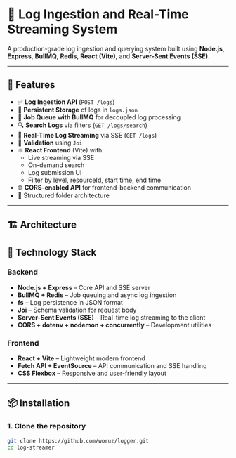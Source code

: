 # 📄 Log Ingestion and Real-Time Streaming System

A production-grade log ingestion and querying system built using **Node.js**, **Express**, **BullMQ**, **Redis**, **React (Vite)**, and **Server-Sent Events (SSE)**.

---

## 🚀 Features

- ✅ **Log Ingestion API** (`POST /logs`)
- 📂 **Persistent Storage** of logs in `logs.json`
- 🔁 **Job Queue with BullMQ** for decoupled log processing
- 🔍 **Search Logs** via filters (`GET /logs/search`)
- 📡 **Real-Time Log Streaming** via SSE (`GET /logs`)
- 🧪 **Validation** using `Joi`
- ⚛️ **React Frontend** (Vite) with:
  - Live streaming via SSE
  - On-demand search
  - Log submission UI
  - Filter by level, resourceId, start time, end time
- 🌐 **CORS-enabled API** for frontend-backend communication
- 📁 Structured folder architecture

---

## 🏗️ Architecture


## 🧰 Technology Stack

### Backend
- **Node.js + Express** – Core API and SSE server
- **BullMQ + Redis** – Job queuing and async log ingestion
- **fs** – Log persistence in JSON format
- **Joi** – Schema validation for request body
- **Server-Sent Events (SSE)** – Real-time log streaming to the client
- **CORS + dotenv + nodemon + concurrently** – Development utilities

### Frontend
- **React + Vite** – Lightweight modern frontend
- **Fetch API + EventSource** – API communication and SSE handling
- **CSS Flexbox** – Responsive and user-friendly layout

---

## 📦 Installation

### 1. Clone the repository

```bash
git clone https://github.com/woruz/logger.git
cd log-streamer
